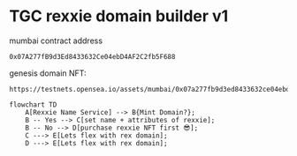 # TGC rexxie domain builder v1

mumbai contract address 
```
0x07A277fB9d3Ed8433632Ce04ebD4AF2C2fb5F688
```

genesis domain NFT: 
```
https://testnets.opensea.io/assets/mumbai/0x07a277fb9d3ed8433632ce04ebd4af2c2fb5f688/0
```

```mermaid
flowchart TD
    A[Rexxie Name Service] --> B{Mint Domain?};
    B -- Yes --> C[set name + attributes of rexxie];
    B -- No --> D[purchase rexxie NFT first 😎];
    C ---> E[Lets flex with rex domain];
    D ---> E[Lets flex with rex domain];
```
